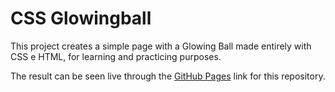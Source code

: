 # CSS Glowingball

This project creates a simple page with a Glowing Ball made entirely with CSS e HTML, for learning and practicing purposes.

The result can be seen live through the [GitHub Pages](https://vinibs.github.io/css-glowingball/) link for this repository.